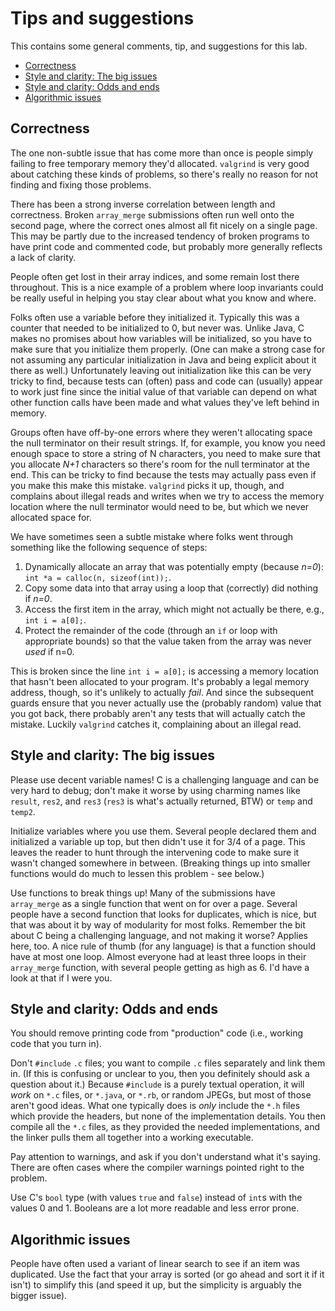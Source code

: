 # Tips and suggestions <!-- omit in toc -->

This contains some general comments, tip, and suggestions for this lab.

- [Correctness](#correctness)
- [Style and clarity: The big issues](#style-and-clarity-the-big-issues)
- [Style and clarity: Odds and ends](#style-and-clarity-odds-and-ends)
- [Algorithmic issues](#algorithmic-issues)

## Correctness

The one non-subtle issue that has come more than once is
    people simply failing to free temporary memory they'd allocated.
    `valgrind` is very good about catching these kinds of problems, so
    there's really no reason for not finding and fixing those problems.

There has been a strong inverse correlation between length and
    correctness. Broken `array_merge` submissions often run
    well onto the second page, where the correct ones almost all fit
    nicely on a single page. This may be partly due to the increased
    tendency of broken programs to have print code and commented code,
    but probably more generally reflects a lack of clarity.

People often get lost in their array indices, and some remain
    lost there throughout. This is a nice example of a problem where
    loop invariants could be really useful in helping you stay clear
    about what you know and where.

Folks often use a variable before they initialized it.
    Typically this was a counter that needed to be initialized to 0, but
    never was. Unlike Java, C makes no promises about how variables will
    be initialized, so you have to make sure that you initialize them
    properly. (One can make a strong case for not assuming any
    particular initialization in Java and being explicit about it there
    as well.) Unfortunately leaving out initialization like this can be
    very tricky to find, because tests can (often) pass and code can
    (usually) appear to work just fine since the initial value of that
    variable can depend on what other function calls have been made and
    what values they've left behind in memory.

Groups often have off-by-one errors where they weren't allocating
    space the null terminator on their result strings. If, for example,
    you know you need enough space to store a string of N characters,
    you need to make sure that you allocate *N+1* characters so there's
    room for the null terminator at the end. This can be tricky to find
    because the tests may actually pass even if you make this make this
    mistake. `valgrind` picks it up, though, and complains about
    illegal reads and writes when we try to access the memory location
    where the null terminator would need to be, but which we never
    allocated space for.

<!--
(To be honest, I'm not entirely sure *why* the tests pass.
    I assume that somehow we're getting lucky and getting a 0 byte at
    the end of our strings. I suspect that if we dug around some we
    could come up with a test that would fail, but I haven't been able
    to do so yet.)
-->

We have sometimes seen a subtle mistake where folks went through something like the following sequence of steps:

1. Dynamically allocate an array that was potentially empty (because *n=0*): `int *a = calloc(n, sizeof(int));`.
2. Copy some data into that array using a loop that (correctly) did nothing if *n=0*.
3. Access the first item in the array, which might not actually be there, e.g., `int i = a[0];`.
4. Protect the remainder of the code (through an `if` or loop with appropriate bounds) so that the value taken from the array was never *used* if n=0.

This is broken since the line `int i = a[0];` is accessing a
memory location that hasn't been allocated to your program. It's
probably a legal memory address, though, so it's unlikely to actually
*fail*. And since the subsequent guards ensure that you never actually
use the (probably random) value that you got back, there probably aren't
any tests that will actually catch the mistake. Luckily `valgrind` catches
it, complaining about an illegal read.

## Style and clarity: The big issues

Please use decent variable names! C is a challenging language and
    can be very hard to debug; don't make it worse by using charming
    names like `result`, `res2`, and `res3` (`res3` is what's actually
    returned, BTW) or `temp` and `temp2`.

Initialize variables where you use them. Several people declared
    them and initialized a variable up top, but then didn't use it for
    3/4 of a page. This leaves the reader to hunt through the
    intervening code to make sure it wasn't changed somewhere in
    between. (Breaking things up into smaller functions would do much to
    lessen this problem - see below.)

Use functions to break things up! Many of the submissions have
    `array_merge` as a single function that went on for over a page. Several people have a
    second function that looks for duplicates, which is nice, but that
    was about it by way of modularity for most folks. Remember the bit
    about C being a challenging language, and not making it worse?
    Applies here, too. A nice rule of thumb (for any language) is that a
    function should have at most one loop. Almost everyone had at least
    three loops in their `array_merge` function, with several people
    getting as high as 6. I'd have a look at that if I were you.

## Style and clarity: Odds and ends

You should remove printing code from "production" code (i.e.,
    working code that you turn in).

Don't `#include` `.c` files; you want to compile `.c` files
    separately and link them in. (If this is confusing or unclear to
    you, then you definitely should ask a question about it.) Because
    `#include` is a purely textual operation, it will *work* on `*.c`
    files, or `*.java`, or `*.rb`, or random JPEGs, but most of those
    aren't good ideas. What one typically does is *only* include
    the `*.h` files which provide the headers, but none of the
    implementation details. You then compile all the `*.c` files,
    as they provided the needed implementations, and the
    linker pulls them all together into a working executable.

Pay attention to warnings, and ask if you don't understand what it's
    saying. There are often cases where the compiler warnings pointed
    right to the problem.

Use C's `bool` type (with values `true` and `false`) instead of `int`s
with the values 0 and 1. Booleans are a lot more readable and less error
prone.

## Algorithmic issues

People have often used a variant of linear search to see if an item was
    duplicated. Use the fact that your array is sorted (or go ahead and
    sort it if it isn't) to simplify this (and speed it up, but the
    simplicity is arguably the bigger issue).
